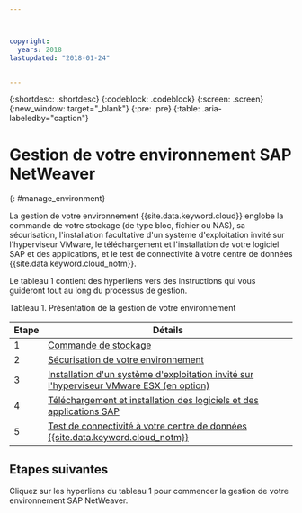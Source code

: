 ```yaml
---



copyright:
  years: 2018
lastupdated: "2018-01-24"


---
```


{:shortdesc: .shortdesc}
{:codeblock: .codeblock}
{:screen: .screen}
{:new_window: target="_blank"}
{:pre: .pre}
{:table: .aria-labeledby="caption"}

# Gestion de votre environnement SAP NetWeaver
{: #manage_environment}

La gestion de votre environnement {{site.data.keyword.cloud}} englobe la commande de votre stockage (de type bloc, fichier ou NAS), sa sécurisation, l'installation facultative d'un système d'exploitation invité sur l'hyperviseur VMware, le téléchargement et l'installation de votre logiciel SAP et des applications, et le test de connectivité à votre centre de données {{site.data.keyword.cloud_notm}}.

Le tableau 1 contient des hyperliens vers des instructions qui vous guideront tout au long du processus de gestion.

Tableau 1. Présentation de la gestion de votre environnement

| Etape | Détails |
| --- | --- |
| 1 | [Commande de stockage](/docs/infrastructure/sap-netweaver/sap-order-storage.html) |
| 2 | [Sécurisation de votre environnement](/docs/infrastructure/sap-netweaver/sap-secure-environment.html) |
| 3 | [Installation d'un système d'exploitation invité sur l'hyperviseur VMware ESX (en option)](/docs/infrastructure/sap-netweaver/sap-installing-guest-operating-system-VMware-deployments.html) |
| 4 | [Téléchargement et installation des logiciels et des applications SAP](/docs/infrastructure/sap-netweaver/sap-installing-SAP-landscape.html) |
| 5 | [Test de connectivité à votre centre de données {{site.data.keyword.cloud_notm}}](/docs/infrastructure/sap-netweaver/sap-testing-connectivity.html) |

## Etapes suivantes

Cliquez sur les hyperliens du tableau 1 pour commencer la gestion de votre environnement SAP NetWeaver.
